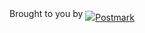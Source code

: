 <p style="line-height: 1.5"\>Brought to you by 
  <a href="http://postmarkapp.com">
   <img src="http://assets.wildbit.com/postmark/misc/postmark.svg" alt="Postmark" align="middle">
  </a>
</p>